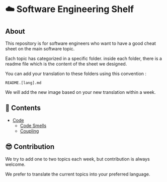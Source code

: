 # :cloud: **Software Engineering Shelf**

## **About**
This repository is for software engineers who want to have a good cheat sheet on the main software topic.

Each topic has categorized in a specific folder. inside each folder, there is a readme file which is the content of the sheet we designed.

You can add your translation to these folders using this convention :

`README.[lang].md`


We will add the new image based on your new translation within a week. 

## :ledger: **Contents**
- [Code](https://github.com/3goon/SoftwareEngineeringShelf/tree/main/Code)
  - [Code Smells](https://github.com/3goon/SoftwareEngineeringShelf/tree/main/Code/Code%20Smells)
  - [Coupling](https://github.com/3goon/SoftwareEngineeringShelf/tree/main/Code/Coupling)


## :sunglasses: **Contribution**
We try to add one to two topics each week, but contribution is always welcome.

We prefer to translate the current topics into your preferred language.
